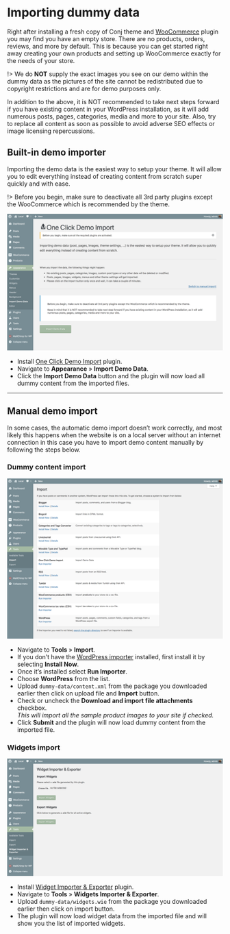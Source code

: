 # Importing dummy data 

Right after installing a fresh copy of Conj theme and [WooCommerce](https://wordpress.org/plugins/woocommerce/) plugin you may find you have an empty store. There are no products, orders, reviews, and more by default. This is because you can get started right away creating your own products and setting up WooCommerce exactly for the needs of your store.

!> We do **NOT** supply the exact images you see on our demo within the dummy data as the pictures of the site cannot be redistributed due to copyright restrictions and are for demo purposes only.

In addition to the above, it is NOT recommended to take next steps forward if you have existing content in your WordPress installation, as it will add numerous posts, pages, categories, media and more to your site.
Also, try to replace all content as soon as possible to avoid adverse SEO effects or image licensing repercussions.

## Built-in demo importer

Importing the demo data is the easiest way to setup your theme. It will allow you to edit everything instead of creating content from scratch super quickly and with ease.

!> Before you begin, make sure to deactivate all 3rd party plugins except the WooCommerce which is recommended by the theme.

![Built-in one click demo importer](img/demo-import.png)

* Install [One Click Demo Import](https://wordpress.org/plugins/one-click-demo-import) plugin.
* Navigate to **Appearance** » **Import Demo Data**.
* Click the **Import Demo Data** button and the plugin will now load all dummy content from the imported files.

<hr/>

## Manual demo import

In some cases, the automatic demo import doesn’t work correctly, and most likely this happens when the website is on a local server without an internet connection in this case you have to import demo content manually by following the steps below.


### Dummy content import

![WordPress importer screen](img/wordpress-importer.png)

* Navigate to **Tools** » **Import**.
* If you don’t have the [WordPress importer](https://wordpress.org/plugins/wordpress-importer/) installed, first install it by selecting **Install Now**.
* Once it’s installed select **Run Importer**.
* Choose **WordPress** from the list.
* Upload ```dummy-data/content.xml``` from the package you downloaded earlier then click on upload file and **Import** button.
* Check or uncheck the **Download and import file attachments** checkbox.<br/>*This will import all the sample product images to your site if checked.*
* Click **Submit** and the plugin will now load dummy content from the imported file.

### Widgets import

![Widget importer and exporter plugin option page](img/widget-importer-exporter.png)

* Install [Widget Importer & Exporter](https://wordpress.org/plugins/widget-importer-exporter) plugin.
* Navigate to **Tools** » **Widgets Importer & Exporter**.
* Upload ```dummy-data/widgets.wie``` from the package you downloaded earlier then click on import button.
* The plugin will now load widget data from the imported file and will show you the list of imported widgets.
